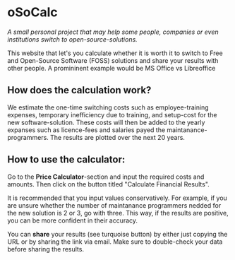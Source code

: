 # oSoCalc

*A small personal project that may help some people, companies or even institutions switch to open-source-solutions.*

This website that let's you calculate whether it is worth it to switch to Free and Open-Source Software (FOSS) solutions and share your results with other people.
A promininent example would be MS Office vs Libreoffice


## How does the calculation work?

We estimate the one-time switching costs such as employee-training expenses, temporary inefficiency due to training, and setup-cost for the new software-solution. These costs will then be added to the yearly expanses such as licence-fees and salaries payed the maintanance-programmers. The results are plotted over the next 20 years.


## How to use the calculator:

Go to the **Price Calculator**-section and input the required costs and amounts. Then click on the button titled "Calculate Financial Results".

It is recommended that you input values conservatively. For example, if you are unsure whether the number of maintanance programmers nedded for the new solution is 2 or 3, go with three. This way, if the results are positive, you can be more confident in their accuracy.

You can **share** your results (see turquoise button) by either just copying the URL or by sharing the link via email. Make sure to double-check your data before sharing the results.
